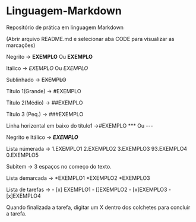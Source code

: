 # Linguagem-Markdown
Repositório de prática em linguagem Markdown

(Abrir arquivo README.md e selecionar aba CODE para visualizar as marcações)

Negrito -> **EXEMPLO** Ou __EXEMPLO__

Itálico -> *EXEMPLO* Ou _EXEMPLO_ 

Sublinhado -> ~~EXEMPLO~~ 

Título 1(Grande) -> #EXEMPLO


Título 2(Médio) -> ##EXEMPLO

Título 3 (Peq.) -> ###EXEMPLO

Linha horizontal em baixo do título1 ->#EXEMPLO
 *** Ou ---

 Negrito e Itálico -> __*EXEMPLO*__
 
 Lista númerada -> 1.EXEMPLO1
                   2.EXEMPLO2
                   3.EXEMPLO3
                   93.EXEMPLO4
                   0.EXEMPLO5

Subitem -> 3 espaços no começo do texto.

Lista demarcada -> *EXEMPLO1
                   *EXEMPLO2
                      *EXEMPLO3

Lista de tarefas -> - [x] EXEMPLO1
                    - []EXEMPLO2
                    - [x]EXEMPLO3
                    - [x]EXEMPLO4
                    
Quando finalizada a tarefa, digitar um X dentro dos colchetes para concluir a tarefa.    

